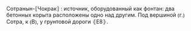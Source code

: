 ---
---

Сотранын-⟦Чокрак⟧
: источник, оборудованный как фонтан: два бетонных корыта расположены одно над другим. Под вершиной ⦅г.⦆ Сотра, к ⦅В⦆, у грунтовой дороги ⦃Е8⦄.
